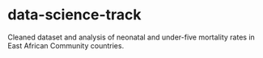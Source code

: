 # data-science-track
Cleaned dataset and analysis of neonatal and under-five mortality rates in East African Community countries.
